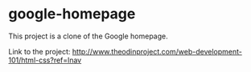 # google-homepage

This project is a clone of the Google homepage.

Link to the project: http://www.theodinproject.com/web-development-101/html-css?ref=lnav